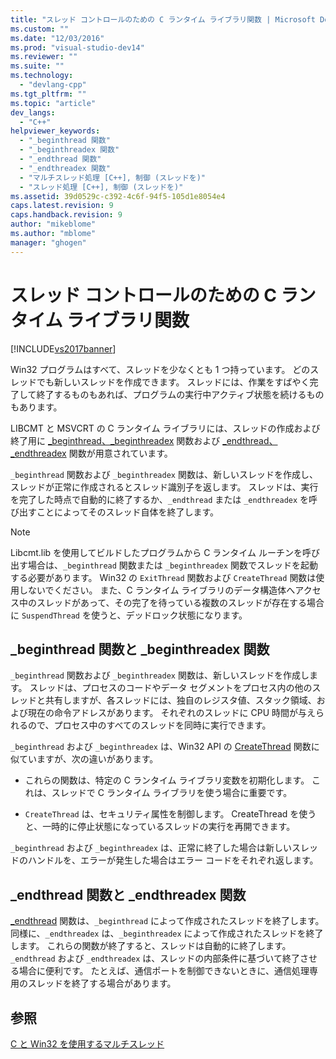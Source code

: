 ```yaml
---
title: "スレッド コントロールのための C ランタイム ライブラリ関数 | Microsoft Docs"
ms.custom: ""
ms.date: "12/03/2016"
ms.prod: "visual-studio-dev14"
ms.reviewer: ""
ms.suite: ""
ms.technology: 
  - "devlang-cpp"
ms.tgt_pltfrm: ""
ms.topic: "article"
dev_langs: 
  - "C++"
helpviewer_keywords: 
  - "_beginthread 関数"
  - "_beginthreadex 関数"
  - "_endthread 関数"
  - "_endthreadex 関数"
  - "マルチスレッド処理 [C++], 制御 (スレッドを)"
  - "スレッド処理 [C++], 制御 (スレッドを)"
ms.assetid: 39d0529c-c392-4c6f-94f5-105d1e8054e4
caps.latest.revision: 9
caps.handback.revision: 9
author: "mikeblome"
ms.author: "mblome"
manager: "ghogen"
---
```

# スレッド コントロールのための C ランタイム ライブラリ関数
[!INCLUDE[vs2017banner](../assembler/inline/includes/vs2017banner.md)]

Win32 プログラムはすべて、スレッドを少なくとも 1 つ持っています。  どのスレッドでも新しいスレッドを作成できます。  スレッドには、作業をすばやく完了して終了するものもあれば、プログラムの実行中アクティブ状態を続けるものもあります。  
  
 LIBCMT と MSVCRT の C ランタイム ライブラリには、スレッドの作成および終了用に [\_beginthread、\_beginthreadex](../Topic/_beginthread,%20_beginthreadex.md) 関数および [\_endthread、\_endthreadex](../Topic/_endthread,%20_endthreadex.md) 関数が用意されています。  
  
 `_beginthread` 関数および `_beginthreadex` 関数は、新しいスレッドを作成し、スレッドが正常に作成されるとスレッド識別子を返します。  スレッドは、実行を完了した時点で自動的に終了するか、`_endthread` または `_endthreadex` を呼び出すことによってそのスレッド自体を終了します。  
  
> [!NOTE]
>  Libcmt.lib を使用してビルドしたプログラムから C ランタイム ルーチンを呼び出す場合は、`_beginthread` 関数または `_beginthreadex` 関数でスレッドを起動する必要があります。  Win32 の `ExitThread` 関数および `CreateThread` 関数は使用しないでください。  また、C ランタイム ライブラリのデータ構造体へアクセス中のスレッドがあって、その完了を待っている複数のスレッドが存在する場合に `SuspendThread` を使うと、デッドロック状態になります。  
  
##  <a name="_core_the__beginthread_function"></a> \_beginthread 関数と \_beginthreadex 関数  
 `_beginthread` 関数および `_beginthreadex` 関数は、新しいスレッドを作成します。  スレッドは、プロセスのコードやデータ セグメントをプロセス内の他のスレッドと共有しますが、各スレッドには、独自のレジスタ値、スタック領域、および現在の命令アドレスがあります。  それぞれのスレッドに CPU 時間が与えられるので、プロセス中のすべてのスレッドを同時に実行できます。  
  
 `_beginthread` および `_beginthreadex` は、Win32 API の [CreateThread](http://msdn.microsoft.com/library/windows/desktop/ms682453) 関数に似ていますが、次の違いがあります。  
  
-   これらの関数は、特定の C ランタイム ライブラリ変数を初期化します。  これは、スレッドで C ランタイム ライブラリを使う場合に重要です。  
  
-   `CreateThread` は、セキュリティ属性を制御します。  CreateThread を使うと、一時的に停止状態になっているスレッドの実行を再開できます。  
  
 `_beginthread` および `_beginthreadex` は、正常に終了した場合は新しいスレッドのハンドルを、エラーが発生した場合はエラー コードをそれぞれ返します。  
  
##  <a name="_core_the__endthread_function"></a> \_endthread 関数と \_endthreadex 関数  
 [\_endthread](../Topic/_endthread,%20_endthreadex.md) 関数は、`_beginthread` によって作成されたスレッドを終了します。同様に、`_endthreadex` は、`_beginthreadex` によって作成されたスレッドを終了します。  これらの関数が終了すると、スレッドは自動的に終了します。  `_endthread` および `_endthreadex` は、スレッドの内部条件に基づいて終了させる場合に便利です。  たとえば、通信ポートを制御できないときに、通信処理専用のスレッドを終了する場合があります。  
  
## 参照  
 [C と Win32 を使用するマルチスレッド](../parallel/multithreading-with-c-and-win32.md)